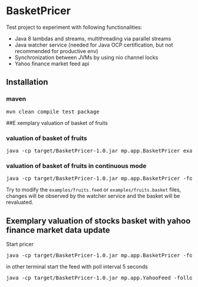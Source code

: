 BasketPricer
============

Test project to experiment with following functionalities:
* Java 8 lambdas and streams, multithreading via parallel streams
* Java watcher service (needed for Java OCP certification, but not recommended for productive env)
* Synchronization between JVMs by using nio channel locks
* Yahoo finance market feed api

## Installation
### maven
<pre>mvn clean compile test package</pre>

##E xemplary valuation of basket of fruits
### valuation of basket of fruits
<pre>java -cp target/BasketPricer-1.0.jar mp.app.BasketPricer examples/fruits</pre>

### valuation of basket of fruits in continuous mode
<pre>java -cp target/BasketPricer-1.0.jar mp.app.BasketPricer -follow examples/fruits</pre>
Try to modify the `examples/fruits.feed` or `examples/fruits.basket` files, changes will be observed by the watcher service and the basket will be revaluated.

## Exemplary valuation of stocks basket with yahoo finance market data update 
Start pricer
<pre>java -cp target/BasketPricer-1.0.jar mp.app.BasketPricer -follow examples/tech</pre>
in other terminal start the feed with poll interval 5 seconds
<pre>java -cp target/BasketPricer-1.0.jar mp.app.YahooFeed -follow -delay 5 examples/tech</pre>
